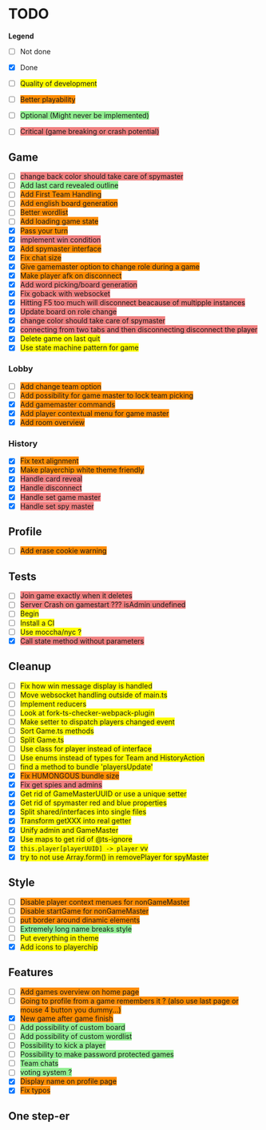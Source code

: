 # TODO

**Legend**
- [ ] Not done
- [x] Done
- [ ] <span style="background-color:yellow">Quality of development</span>
- [ ] <span style="background-color:darkorange">Better playability</span>
- [ ] <span style="background-color:lightgreen">Optional (Might never be implemented)</span>
- [ ] <span style="background-color:lightcoral">Critical (game breaking or crash potential)</span>


## Game

- [ ] <span style="background-color:lightcoral">change back color should take care of spymaster</span>
- [ ] <span style="background-color:lightgreen">Add last card revealed outline</span>
- [ ] <span style="background-color:darkorange">Add First Team Handling</span>
- [ ] <span style="background-color:darkorange">Add english board generation</span>
- [ ] <span style="background-color:darkorange">Better wordlist</span>
- [ ] <span style="background-color:darkorange">Add loading game state</span>
- [x] <span style="background-color:darkorange">Pass your turn</span>
- [x] <span style="background-color:lightcoral">implement win condition</span>
- [x] <span style="background-color:darkorange">Add spymaster interface</span>
- [x] <span style="background-color:darkorange">Fix chat size</span>
- [x] <span style="background-color:darkorange">Give gamemaster option to change role during a game</span>
- [x] <span style="background-color:darkorange">Make player afk on disconnect</span>
- [x] <span style="background-color:lightcoral">Add word picking/board generation</span>
- [x] <span style="background-color:lightcoral">Fix goback with websocket</span>
- [x] <span style="background-color:lightcoral">Hitting F5 too much will disconnect beacause of multipple instances</span>
- [x] <span style="background-color:lightcoral">Update board on role change</span>
- [x] <span style="background-color:lightcoral">change color should take care of spymaster</span>
- [x] <span style="background-color:lightcoral">connecting from two tabs and then disconnecting disconnect the player</span>
- [x] <span style="background-color:yellow">Delete game on last quit</span>
- [x] <span style="background-color:yellow">Use state machine pattern for game</span>

### Lobby

- [ ] <span style="background-color:darkorange">Add change team option</span>
- [ ] <span style="background-color:darkorange">Add possibility for game master to lock team picking</span>
- [x] <span style="background-color:darkorange">Add gamemaster commands</span>
- [x] <span style="background-color:darkorange">Add player contextual menu for game master</span>
- [x] <span style="background-color:darkorange">Add room overview</span>

### History

- [x] <span style="background-color:darkorange">Fix text alignment</span>
- [x] <span style="background-color:darkorange">Make playerchip white theme friendly</span>
- [x] <span style="background-color:lightcoral">Handle card reveal</span>
- [x] <span style="background-color:lightcoral">Handle disconnect</span>
- [x] <span style="background-color:lightcoral">Handle set game master</span>
- [x] <span style="background-color:lightcoral">Handle set spy master</span>

## Profile

- [ ] <span style="background-color:darkorange">Add erase cookie warning</span>

## Tests

- [ ] <span style="background-color:lightcoral">Join game exactly when it deletes</span>
- [ ] <span style="background-color:lightcoral">Server Crash on gamestart ??? isAdmin undefined</span>
- [ ] <span style="background-color:yellow">Begin</span>
- [ ] <span style="background-color:yellow">Install a CI</span>
- [ ] <span style="background-color:yellow">Use moccha/nyc ?</span>
- [x] <span style="background-color:lightcoral">Call state method without parameters</span>

## Cleanup

- [ ] <span style="background-color:yellow">Fix how win message display is handled</span>
- [ ] <span style="background-color:yellow">Move websocket handling outside of main.ts</span>
- [ ] <span style="background-color:yellow">Implement reducers</span>
- [ ] <span style="background-color:yellow">Look at fork-ts-checker-webpack-plugin</span>
- [ ] <span style="background-color:yellow">Make setter to dispatch players changed event</span>
- [ ] <span style="background-color:yellow">Sort Game.ts methods</span>
- [ ] <span style="background-color:yellow">Split Game.ts</span>
- [ ] <span style="background-color:yellow">Use class for player instead of interface</span>
- [ ] <span style="background-color:yellow">Use enums instead of types for Team and HistoryAction</span>
- [ ] <span style="background-color:yellow">find a method to bundle 'playersUpdate'</span>
- [x] <span style="background-color:darkorange">Fix HUMONGOUS bundle size</span>
- [x] <span style="background-color:lightcoral">Fix get spies and admins</span>
- [x] <span style="background-color:yellow">Get rid of GameMasterUUID or use a unique setter</span>
- [x] <span style="background-color:yellow">Get rid of spymaster red and blue properties</span>
- [x] <span style="background-color:yellow">Split shared/interfaces into single files</span>
- [x] <span style="background-color:yellow">Transform getXXX into real getter</span>
- [x] <span style="background-color:yellow">Unify admin and GameMaster</span>
- [x] <span style="background-color:yellow">Use maps to get rid of @ts-ignore</span>
- [x] <span style="background-color:yellow">`this.player[playerUUID] -> player` vv</span>
- [x] <span style="background-color:yellow">try to not use Array.form() in removePlayer for spyMaster</span>

## Style

- [ ] <span style="background-color:darkorange">Disable player context menues for nonGameMaster</span>
- [ ] <span style="background-color:darkorange">Disable startGame for nonGameMaster</span>
- [ ] <span style="background-color:darkorange">put border around dinamic elements</span>
- [ ] <span style="background-color:lightgreen">Extremely long name breaks style</span>
- [ ] <span style="background-color:yellow">Put everything in theme</span>
- [x] <span style="background-color:yellow">Add icons to playerchip</span>

## Features

- [ ] <span style="background-color:darkorange">Add games overview on home page</span>
- [ ] <span style="background-color:darkorange">Going to profile from a game remembers it ? (also use last page or mouse 4 button you dummy...)</span>
- [x] <span style="background-color:darkorange">New game after game finish</span>
- [ ] <span style="background-color:lightgreen">Add possibility of custom board</span>
- [ ] <span style="background-color:lightgreen">Add possibility of custom wordlist</span>
- [ ] <span style="background-color:lightgreen">Possibility to kick a player</span>
- [ ] <span style="background-color:lightgreen">Possibility to make password protected games</span>
- [ ] <span style="background-color:lightgreen">Team chats</span>
- [ ] <span style="background-color:lightgreen">voting system ?</span>
- [x] <span style="background-color:darkorange">Display name on profile page</span>
- [x] <span style="background-color:darkorange">Fix typos</span>

## One step-er
